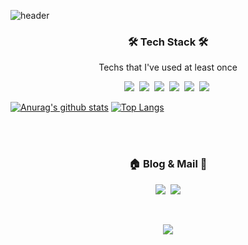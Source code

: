 ![header](https://capsule-render.vercel.app/api?type=rounded&color=auto&height=150&section=header&text=SangWook&fontSize=70&animation=fadeIn)

<h3 align="center">🛠 Tech Stack 🛠</h3>

<p align="center"> Techs that I've used at least once </p>
<p align="center">
  <img src="https://img.shields.io/badge/Python-3766AB?style=flat-square&logo=Python&logoColor=white"/></a>&nbsp 
  <img src="https://img.shields.io/badge/Java-007396?style=flat-square&logo=Java&logoColor=white"/></a>&nbsp 
  <img src="https://img.shields.io/badge/C++-00599C?style=flat-square&logo=C%2B%2B&logoColor=white"/></a>&nbsp 
  <img src="https://img.shields.io/badge/Javascript-ffb13b?style=flat-square&logo=javascript&logoColor=white"/></a>&nbsp 
  <img src="https://img.shields.io/badge/Kotlin-11B48A?style=flat-square&logo=Kotlin&logoColor=white"/></a>&nbsp 
  <img src="https://img.shields.io/badge/Swift-FF1500?style=flat-square&logo=Swift&logoColor=white"/></a>&nbsp 
</p>

[![Anurag's github stats](https://github-readme-stats.vercel.app/api?username=9967han&count_private=true&show_icons=true&theme=dark)](https://github.com/anuraghazra/github-readme-stats)
[![Top Langs](https://github-readme-stats.vercel.app/api/top-langs/?username=9967han&layout=compact)](https://github.com/anuraghazra/github-readme-stats)

<br><br>
<h3 align="center"> 🏠 Blog & Mail 💌 </h3>
<p align="center">
  <a href="https://9967han.tistory.com"><img src="https://img.shields.io/badge/Blog-FAE600?style=flat-square&logo=Vimeo&logoColor=white&link=https://9967han.tistory.com"/></a>&nbsp
  <a href="mailto:9967han@naver.com"><img src="https://img.shields.io/badge/Gmail-d14836?style=flat-square&logo=Gmail&logoColor=white&link=9967han@naver.com"/></a>
</p>
<br>

<p align="center">
<a href="https://hits.seeyoufarm.com"><img src="https://hits.seeyoufarm.com/api/count/incr/badge.svg?url=https%3A%2F%2Fgithub.com%2F9967han&count_bg=%2344B23C&title_bg=%23393737&icon=github.svg&icon_color=%2344B23C&title=hits&edge_flat=false"/></a>
</p>
